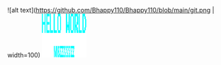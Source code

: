 ![alt text](https://github.com/Bhappy110/Bhappy110/blob/main/git.png | width=100)
<img src="https://github.com/Bhappy110/Bhappy110/blob/main/git.png" width ="100" height="100">
